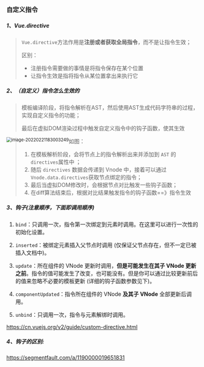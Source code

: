 ### 自定义指令

##### 1、Vue.directive

> `Vue.directive`方法作用是**注册或者获取全局指令**，而不是让指令生效；
>
> 区别： 
>
> - 注册指令需要做的事情是将指令保存在某个位置
> - 让指令生效是指将指令从某位置拿出来执行它

##### 2、（自定义）指令怎么生效的

> 模板编译阶段，将指令解析在AST，然后使用AST生成代码字符串的过程，实现自定义指令的功能；
>
> 最后在虚拟DOM渲染过程中触发自定义指令中的钩子函数，使其生效

<img src="https://gitee.com/JuntengMa/imgae/raw/master/202202211830322.png" alt="image-20220221183003249" style="zoom:80%;float:left" />

> 如图：
>
> 1. 在模板解析阶段，会将节点上的指令解析出来并添加到 `AST` 的 `directives`属性中 ；
> 2. 随后 `directives` 数据会传递到 Vnode 中，接着可以通过 `Vnode.data.directives`获取节点绑定的指令；
> 3. 最后当虚拟DOM修改时，会根据节点对比触发一些钩子函数；
> 4. 在diff算法结束后，根据对比结果触发指令的钩子函数==》指令生效

##### 3、钩子(注意顺序，下面即调用顺序)

1. `bind`：只调用一次，指令第一次绑定到元素时调用。在这里可以进行一次性的初始化设置。

2. `inserted`：被绑定元素插入父节点时调用 (仅保证父节点存在，但不一定已被插入文档中)。

3. `update`：所在组件的 VNode 更新时调用，**但是可能发生在其子 VNode 更新之前**。指令的值可能发生了改变，也可能没有。但是你可以通过比较更新前后的值来忽略不必要的模板更新 (详细的钩子函数参数见下)。

4. `componentUpdated`：指令所在组件的 VNode **及其子 VNode** 全部更新后调用。

5. `unbind`：只调用一次，指令与元素解绑时调用。

https://cn.vuejs.org/v2/guide/custom-directive.html

##### 4、钩子的区别:

https://segmentfault.com/a/1190000019651831


